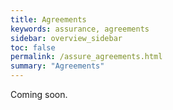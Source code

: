 ```yaml
---
title: Agreements
keywords: assurance, agreements
sidebar: overview_sidebar
toc: false
permalink: /assure_agreements.html
summary: "Agreements"
---
```


Coming soon.
